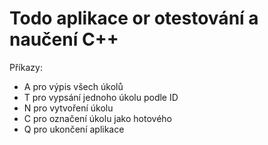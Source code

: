 # Todo aplikace or otestování a naučení C++

Příkazy:
- A pro výpis všech úkolů
- T pro vypsání jednoho úkolu podle ID
- N pro vytvoření úkolu
- C pro označení úkolu jako hotového
- Q pro ukončení aplikace
